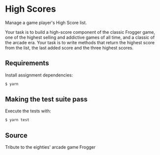 # High Scores

Manage a game player's High Score list.

Your task is to build a high-score component of the classic Frogger game, one of the highest selling and addictive games of all time, and a classic of the arcade era. Your task is to write methods that return the highest score from the list, the last added score and the three highest scores.

## Requirements

Install assignment dependencies:

```bash
$ yarn
```

## Making the test suite pass

Execute the tests with:

```bash
$ yarn test
```

## Source

Tribute to the eighties' arcade game Frogger
